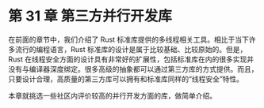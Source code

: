 # 第 31 章 第三方并行开发库

在前面的章节中，我们介绍了 Rust 标准库提供的多线程相关工具。相比于当下许多流行的编程语言，Rust 标准库的设计是属于比较基础、比较原始的。但是，Rust 在线程安全方面的设计具有非常好的扩展性，包括标准库在内的很多实现并没有与编译器深度绑定。很多高级的抽象都可以通过第三方库的方式提供。而且，只要设计合理，高质量的第三方库可以拥有和标准库同样的“线程安全”特性。

本章就挑选一些社区内评价较高的并行开发方面的库，做简单介绍。
